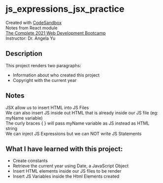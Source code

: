 # js_expressions_jsx_practice
Created with [CodeSandbox](https://codesandbox.io/)      
Notes from React module     
[The Complete 2021 Web Development Bootcamp](https://www.udemy.com/course/the-complete-web-development-bootcamp/)  
Instructor: Dr. Angela Yu        

## Description
This project renders two paragraphs:
* Information about who created this project
* Copyright with the current year

## Notes
JSX allow us to insert HTML into JS Files      
We can also insert JS inside out HTML that is already inside our JS file (eg: myName variable)     
The curly braces { } will pass myName variable as JS instead as HTML string       
We can inject JS Expressions but we can NOT write JS Statements    

## What I have learned with this project:
* Create constants
* Retrieve the current year using Date, a JavaScript Object
* Insert HTML elements inside our JS files to be render 
* Insert JS Variables inside the Html Elements created 
